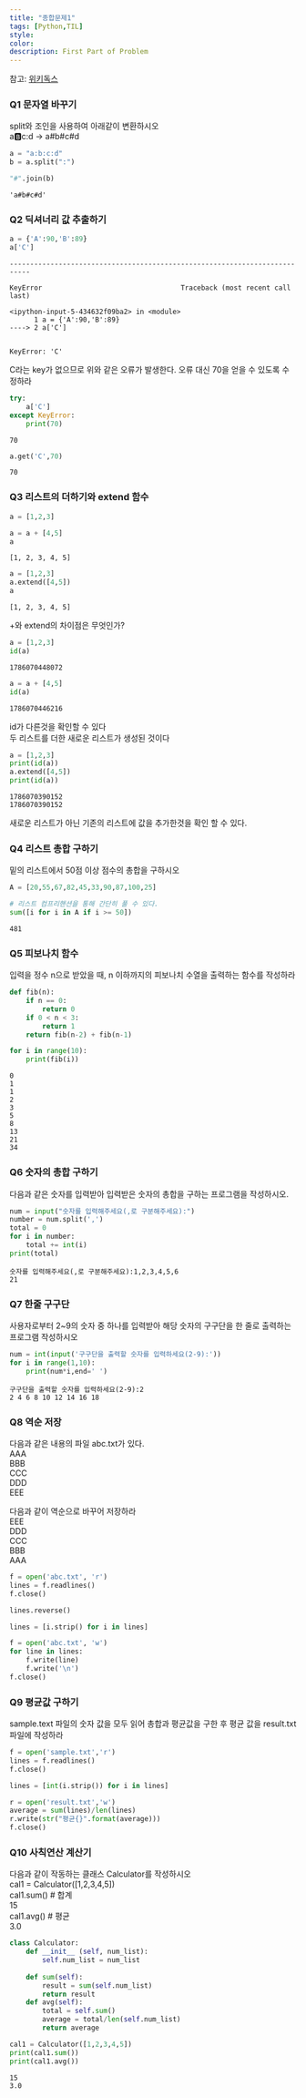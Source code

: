 ```yaml
---
title: "종합문제1"
tags: [Python,TIL]
style:
color:
description: First Part of Problem
---
```

참고: [위키독스](https://wikidocs.net/17114)   

### Q1 문자열 바꾸기

split와 조인을 사용하여 아래같이 변환하시오 <br/>
a:b:c:d -> a#b#c#d


```python
a = "a:b:c:d"
b = a.split(":")
```


```python
"#".join(b)
```




    'a#b#c#d'



### Q2 딕셔너리 값 추출하기


```python
a = {'A':90,'B':89}
a['C']
```


    ---------------------------------------------------------------------------

    KeyError                                  Traceback (most recent call last)

    <ipython-input-5-434632f09ba2> in <module>
          1 a = {'A':90,'B':89}
    ----> 2 a['C']
    

    KeyError: 'C'


C라는 key가 없으므로 위와 같은 오류가 발생한다. 오류 대신 70을 얻을 수 있도록 수정하라


```python
try:
    a['C']
except KeyError:
    print(70)
```

    70
    


```python
a.get('C',70)
```




    70



### Q3 리스트의 더하기와 extend 함수


```python
a = [1,2,3]
```


```python
a = a + [4,5]
a
```




    [1, 2, 3, 4, 5]




```python
a = [1,2,3]
a.extend([4,5])
a
```




    [1, 2, 3, 4, 5]



+와 extend의 차이점은 무엇인가?


```python
a = [1,2,3]
id(a)
```




    1786070448072




```python
a = a + [4,5]
id(a)
```




    1786070446216



id가 다른것을 확인할 수 있다 <br/>
두 리스트를 더한 새로운 리스트가 생성된 것이다


```python
a = [1,2,3]
print(id(a))
a.extend([4,5])
print(id(a))
```

    1786070390152
    1786070390152
    

새로운 리스트가 아닌 기존의 리스트에 값을 추가한것을 확인 할 수 있다.

### Q4 리스트 총합 구하기

밑의 리스트에서 50점 이상 점수의 총합을 구하시오


```python
A = [20,55,67,82,45,33,90,87,100,25]
```


```python
# 리스트 컴프리핸션을 통해 간단히 풀 수 있다.
sum([i for i in A if i >= 50])
```




    481



### Q5 피보나치 함수

입력을 정수 n으로 받았을 때, n 이하까지의 피보나치 수열을 출력하는 함수를 작성하라


```python
def fib(n):
    if n == 0:
        return 0
    if 0 < n < 3:
        return 1
    return fib(n-2) + fib(n-1)
```


```python
for i in range(10):
    print(fib(i))
```

    0
    1
    1
    2
    3
    5
    8
    13
    21
    34
    

### Q6 숫자의 총합 구하기

다음과 같은 숫자를 입력받아 입력받은 숫자의 총합을 구하는 프로그램을 작성하시오.


```python
num = input("숫자를 입력해주세요(,로 구분해주세요):")
number = num.split(',')
total = 0
for i in number:
    total += int(i)
print(total)
```

    숫자를 입력해주세요(,로 구분해주세요):1,2,3,4,5,6
    21
    

### Q7 한줄 구구단

사용자로부터 2~9의 숫자 중 하나를 입력받아 해당 숫자의 구구단을 한 줄로 출력하는 프로그램 작성하시오


```python
num = int(input('구구단을 출력할 숫자를 입력하세요(2-9):'))
for i in range(1,10):
    print(num*i,end=' ')
```

    구구단을 출력할 숫자를 입력하세요(2-9):2
    2 4 6 8 10 12 14 16 18 

### Q8 역순 저장

다음과 같은 내용의 파일 abc.txt가 있다.<br/>
AAA <br/>
BBB <br/>
CCC <br/>
DDD <br/>
EEE

다음과 같이 역순으로 바꾸어 저장하라 <br/>
EEE <br/>
DDD <br/>
CCC <br/>
BBB <br/>
AAA 


```python
f = open('abc.txt', 'r')
lines = f.readlines() 
f.close()

lines.reverse()     
```


```python
lines = [i.strip() for i in lines]
```


```python
f = open('abc.txt', 'w')
for line in lines:
    f.write(line)
    f.write('\n')        
f.close()
```

### Q9 평균값 구하기

sample.text 파일의 숫자 값을 모두 읽어 총합과 평균값을 구한 후 평균 값을 result.txt 파일에 작성하라


```python
f = open('sample.txt','r')
lines = f.readlines()
f.close()
```


```python
lines = [int(i.strip()) for i in lines]
```


```python
r = open('result.txt','w')
average = sum(lines)/len(lines)
r.write(str("평균{}".format(average)))
f.close()
```

### Q10 사칙연산 계산기

다음과 같이 작동하는 클래스 Calculator를 작성하시오 <br/>
cal1 = Calculator([1,2,3,4,5]) <br/>
cal1.sum() # 합계 <br/>
15 <br/>
cal1.avg() # 평균 <br/>
3.0


```python
class Calculator:
    def __init__ (self, num_list):
        self.num_list = num_list
    
    def sum(self):
        result = sum(self.num_list)
        return result
    def avg(self):
        total = self.sum()
        average = total/len(self.num_list)
        return average
```


```python
cal1 = Calculator([1,2,3,4,5])
print(cal1.sum())
print(cal1.avg())
```

    15
    3.0
    
